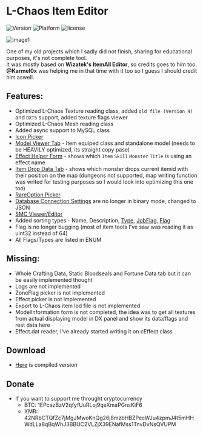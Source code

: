 # L-Chaos Item Editor
![Version](https://img.shields.io/badge/version-1.0-blue.svg)
![Platform](https://img.shields.io/badge/platform-windows-green.svg)
![license](https://img.shields.io/github/license/IhsotasOtomakan/LastChaos-Item-Editor.svg)

![image1](http://grabilla.com/0881e-6252a273-2e60-4bb5-8e45-2ef07288901e.png)

One of my old projects which I sadly did not finish, sharing for educational purposes, it's not complete tool.\
It was mostly based on **Wizatek's ItemAll Editor**, so credits goes to him too.\
**@Karmel0x** was helping me in that time with it too so I guess I should credit him aswell.

## Features:
- Optimized L-Chaos Texture reading class, added ```old file (Version 4)``` and ```DXT5``` support, added texture flags viewer
- Optimized L-Chaos Mesh reading class
- Added async support to MySQL class
- [Icon Picker](http://grabilla.com/0881e-785ca3b8-6f2c-4119-89cb-73d080b36ad1.png)
- [Model Viewer Tab](http://grabilla.com/0881e-8a224ed4-2c29-485c-bf87-d8f7a867619b.gif) - Item equiped class and standalone model (needs to be HEAVILY optimized, its straight copy pase)
- [Effect Helper Form](http://i.grab.la/0881e-ffe6de6e-f71d-4b38-8e88-aaac81b26393.png) - shows which ```Item``` ```Skill``` ```Monster``` ```Title``` is using an effect name
- [Item Drop Data Tab](http://grabilla.com/0881e-e1405316-7141-4508-9b7d-264e4234ffd4.png) - shows which monster drops current itemid with their position on the map (dungeons not supported, map writing function was writed for testing purposes so I would look into optimizing this one too)
- [RareOption Picker](http://grabilla.com/0881e-1c20630b-f2b2-47d4-a6a0-b84960b39f89.png)
- [Database Connection Settings](http://grabilla.com/0881e-2b3210e7-c5fa-4bf0-9f9e-a6d930b9e1cf.png) are no longer in binary mode, changed to JSON
- [SMC Viewer/Editor](http://grabilla.com/0881e-b4f0eee1-c983-4be8-b111-f8cb8787feeb.png)
- Added sorting types - Name, Description, [Type](http://grabilla.com/0881e-47f130c6-9d98-4ff6-866c-36313610e6c8.png), [JobFlag](http://grabilla.com/0881e-89afbf80-63fb-4044-837b-d3065c763bf1.png), [Flag](http://grabilla.com/0881e-b926df11-73c6-4486-a370-79a8831fdc6d.png)
- Flag is no longer bugging (most of item tools I've saw was reading it as uint32 instead of 64)
- All Flags/Types are listed in ENUM

## Missing:
- Whole Crafting Data, Static Bloodseals and Fortune Data tab but it can be easily implemented thought
- Logs are not implemented
- ZoneFlag picker is not implemented
- Effect picker is not implemented
- Export to L-Chaos item lod file is not implemented
- ModelInformation form is not completed, the idea was to get all textures from actual displaying model in DX panel and show its data/flags and rest data here
- Effect.dat reader, I've already started writing it on cEffect class

## Download
  - [Here](http://grabilla.com/0881e-6c9357f3-d8d4-48a2-b466-8e7dac655e9a.zip) is compiled version

## Donate
- If you want to support me throught cryptocurrency
  - BTC: 1EPcazBzV2qfyfUuRLoj9qeXmaPGnsKiF6
  - XMR: 42NRbCTQfZc7jMgJMwoKnQg26j8mzbHBZPecWJu4zpmJ4t5mHHWdLLa8qBqWhJ3BBUC2VLZjX39ENafMss1TnvDvNsQVUPM
